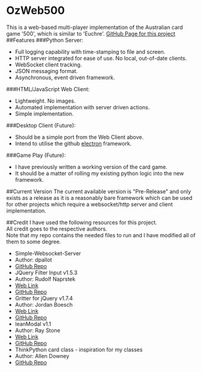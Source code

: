 # OzWeb500
This is a web-based multi-player implementation of the Australian card game '500', which is similar to 'Euchre'.
[GitHub Page for this project](http://danricho.github.io/OzWeb500/)
##Features
###Python Server:
- Full logging capability with time-stamping to file and screen.
- HTTP server integrated for ease of use. No local, out-of-date clients.
- WebSocket client tracking.
- JSON messaging format.
- Asynchronous, event driven framework.

###HTML/JavaScript Web Client:
- Lightweight. No images.
- Automated implementation with server driven actions.
- Simple implementation.

###Desktop Client (Future):
- Should be a simple port from the Web Client above.
- Intend to utilise the github [electron](https://github.com/atom/electron) framework.

###Game Play (Future):
- I have previously written a working version of the card game.
- It should be a matter of rolling my existing python logic into the new framework.

##Current Version
The current available version is "Pre-Release" and only exists as a release as it is a reasonably bare framework which can be used for other projects which require a websocket/http server and client implementation.

##Credit
I have used the following resources for this project.  
All credit goes to the respective authors.  
Note that my repo contains the needed files to run and I have modified all of them to some degree.
* Simple-Websocket-Server
 * Author: dpallot
 * [GitHub Repo](https://github.com/dpallot/simple-websocket-server)
* JQuery Filter Input v1.5.3
 * Author: Rudolf Naprstek
 * [Web Link](http://www.thimbleopensource.com/tutorials-snippets/jquery-plugin-filter-text-input)
 * [GitHub Repo](https://github.com/frodik/jquery.filter.input)
* Gritter for jQuery v1.7.4
 * Author: Jordan Boesch
 * [Web Link](http://www.boedesign.com)
 * [GitHub Repo](https://github.com/jboesch/Gritter)
* leanModal v1.1
 * Author: Ray Stone
 * [Web Link](http://finelysliced.com.au)
 * [GitHub Repo](https://github.com/FinelySliced/leanModal.js)
* ThinkPython card class - inspiration for my classes
 * Author: Allen Downey
 * [GitHub Repo](https://github.com/AllenDowney/ThinkPython)
